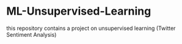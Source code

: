 # ML-Unsupervised-Learning
this repository contains a project on unsupervised learning (Twitter Sentiment Analysis)
